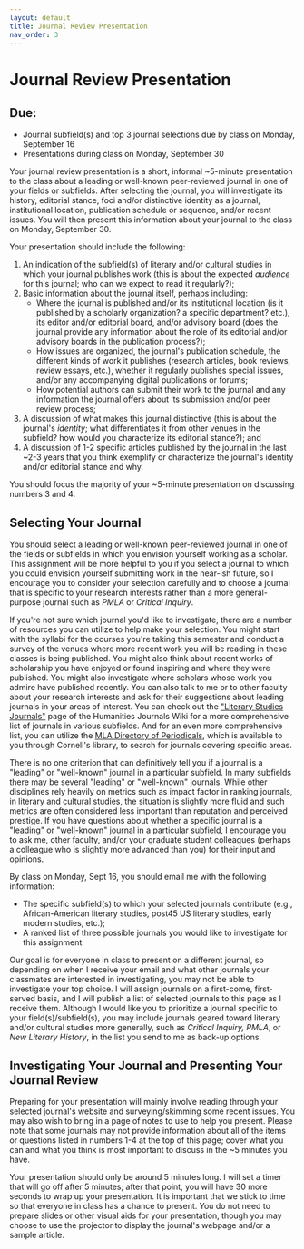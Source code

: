 ```yaml
---
layout: default
title: Journal Review Presentation
nav_order: 3
---
```

# Journal Review Presentation
## Due:
- Journal subfield(s) and top 3 journal selections due by class on Monday, September 16
- Presentations during class on Monday, September 30

Your journal review presentation is a short, informal ~5-minute presentation to the class about a leading or well-known peer-reviewed journal in one of your fields or subfields. After selecting the journal, you will investigate its history, editorial stance, foci and/or distinctive identity as a journal, institutional location, publication schedule or sequence, and/or recent issues. You will then present this information about your journal to the class on Monday, September 30.

Your presentation should include the following:
1. An indication of the subfield(s) of literary and/or cultural studies in which your journal publishes work (this is about the expected *audience* for this journal; who can we expect to read it regularly?);
2. Basic information about the journal itself, perhaps including:
    - Where the journal is published and/or its institutional location (is it published by a scholarly organization? a specific department? etc.), its editor and/or editorial board, and/or advisory board (does the journal provide any information about the role of its editorial and/or advisory boards in the publication process?);
    - How issues are organized, the journal's publication schedule, the different kinds of work it publishes (research articles, book reviews, review essays, etc.), whether it regularly publishes special issues, and/or any accompanying digital publications or forums;
    - How potential authors can submit their work to the journal and any information the journal offers about its submission and/or peer review process;
3. A discussion of what makes this journal distinctive (this is about the journal's *identity*; what differentiates it from other venues in the subfield? how would you characterize its editorial stance?); and
4. A discussion of 1-2 specific articles published by the journal in the last ~2-3 years that you think exemplify or characterize the journal's identity and/or editorial stance and why.

You should focus the majority of your ~5-minute presentation on discussing numbers 3 and 4.

## Selecting Your Journal
You should select a leading or well-known peer-reviewed journal in one of the fields or subfields in which you envision yourself working as a scholar. This assignment will be more helpful to you if you select a journal to which you could envision yourself submitting work in the near-ish future, so I encourage you to consider your selection carefully and to choose a journal that is specific to your research interests rather than a more general-purpose journal such as *PMLA* or *Critical Inquiry*.

If you're not sure which journal you'd like to investigate, there are a number of resources you can utilize to help make your selection. You might start with the syllabi for the courses you're taking this semester and conduct a survey of the venues where more recent work you will be reading in these classes is being published. You might also think about recent works of scholarship you have enjoyed or found inspiring and where they were published. You might also investigate where scholars whose work you admire have published recently. You can also talk to me or to other faculty about your research interests and ask for their suggestions about leading journals in your areas of interest. You can check out the ["Literary Studies Journals"](https://humanitiesjournals.fandom.com/wiki/Literary_Studies_Journals) page of the Humanities Journals Wiki for a more comprehensive list of journals in various subfields. And for an even more comprehensive list, you can utilize the [MLA Directory of Periodicals](https://catalog.library.cornell.edu/catalog/6961751), which is available to you through Cornell's library, to search for journals covering specific areas.

There is no one criterion that can definitively tell you if a journal is a "leading" or "well-known" journal in a particular subfield. In many subfields there may be several "leading" or "well-known" journals. While other disciplines rely heavily on metrics such as impact factor in ranking journals, in literary and cultural studies, the situation is slightly more fluid and such metrics are often considered less important than reputation and perceived prestige. If you have questions about whether a specific journal is a "leading" or "well-known" journal in a particular subfield, I encourage you to ask me, other faculty, and/or your graduate student colleagues (perhaps a colleague who is slightly more advanced than you) for their input and opinions.

By class on Monday, Sept 16, you should email me with the following information:
- The specific subfield(s) to which your selected journals contribute (e.g., African-American literary studies, post45 US literary studies, early modern studies, etc.);
- A ranked list of three possible journals you would like to investigate for this assignment.

Our goal is for everyone in class to present on a different journal, so depending on when I receive your email and what other journals your classmates are interested in investigating, you may not be able to investigate your top choice. I will assign journals on a first-come, first-served basis, and I will publish a list of selected journals to this page as I receive them. Although I would like you to prioritize a journal specific to your field(s)/subfield(s), you may include journals geared toward literary and/or cultural studies more generally, such as *Critical Inquiry,* *PMLA*, or *New Literary History*, in the list you send to me as back-up options.

## Investigating Your Journal and Presenting Your Journal Review
Preparing for your presentation will mainly involve reading through your selected journal's website and surveying/skimming some recent issues. You may also wish to bring in a page of notes to use to help you present.  Please note that some journals may not provide information about all of the items or questions listed in numbers 1-4 at the top of this page; cover what you can and what you think is most important to discuss in the ~5 minutes you have.

Your presentation should only be around 5 minutes long. I will set a timer that will go off after 5 minutes; after that point, you will have 30 more seconds to wrap up your presentation. It is important that we stick to time so that everyone in class has a chance to present. You do not need to prepare slides or other visual aids for your presentation, though you may choose to use the projector to display the journal's webpage and/or a sample article.
